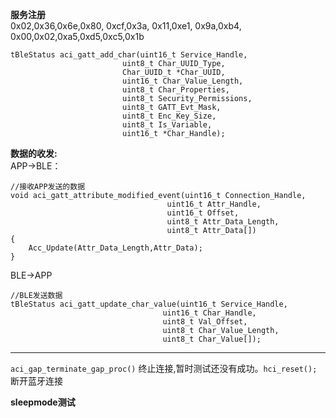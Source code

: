 **服务注册**  
0x02,0x36,0x6e,0x80, 0xcf,0x3a, 0x11,0xe1, 0x9a,0xb4, 0x00,0x02,0xa5,0xd5,0xc5,0x1b



	tBleStatus aci_gatt_add_char(uint16_t Service_Handle,
                             uint8_t Char_UUID_Type,
                             Char_UUID_t *Char_UUID,
                             uint16_t Char_Value_Length,
                             uint8_t Char_Properties,
                             uint8_t Security_Permissions,
                             uint8_t GATT_Evt_Mask,
                             uint8_t Enc_Key_Size,
                             uint8_t Is_Variable,
                             uint16_t *Char_Handle);
**数据的收发:**  
APP->BLE：

	//接收APP发送的数据
	void aci_gatt_attribute_modified_event(uint16_t Connection_Handle,
                                       uint16_t Attr_Handle,
                                       uint16_t Offset,
                                       uint8_t Attr_Data_Length,
                                       uint8_t Attr_Data[])
	{
		Acc_Update(Attr_Data_Length,Attr_Data);	
	}

BLE->APP  
	
	//BLE发送数据
	tBleStatus aci_gatt_update_char_value(uint16_t Service_Handle,
                                      uint16_t Char_Handle,
                                      uint8_t Val_Offset,
                                      uint8_t Char_Value_Length,
                                      uint8_t Char_Value[]);

---
`aci_gap_terminate_gap_proc()` 终止连接,暂时测试还没有成功。`hci_reset();`断开蓝牙连接  





**sleepmode测试**  
